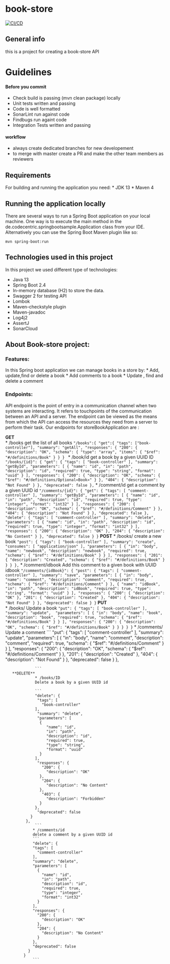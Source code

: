 # book-store

[![CI/CD](https://github.com/hamzachikar/book-store/workflows/book-store-CI/badge.svg)](https://github.com/hamzachikar/book-store/actions)

## General info
this is a project for creating a book-store API 

# Guidelines
#### Before you commit
 - Check build is passing (mvn clean package) locally
 - Unit tests written and passing
 - Code is well formatted
 - SonarLint run against code
 - Findbugs run againt code
 - Integration Tests written and passing

#### workflow
 - always create dedicated branches for new developement
 - to merge with master create a PR and make the other team members as reviewers
   
## Requirements
  For building and running the application you need:
    * JDK 13
    * Maven 4

## Running the application locally
  There are several ways to run a Spring Boot application on your local machine. One way is to execute the main method in the de.codecentric.springbootsample.Application class    from your IDE.
Alternatively you can use the Spring Boot Maven plugin like so:
```
mvn spring-boot:run
````
## Technologies used in this project
  In this project we used different type of technologies:  
   * Java 13
   * Spring Boot 2.4
   * In-memory database (H2) to store the data.
   * Swagger 2 for testing API
   * Lombok
   * Maven-checkstyle plugin
   * Maven-javadoc
   * Log4j2
   * AssertJ
   * SonarCloud

## About Book-store project:
  ### Features:
   In this Spring boot application we can manage books in a store by:
    * Add, update,find or delete a book
    * Add comments to a book
    * Update , find and delete a comment
  ### Endpoints:
   API endpoint is the point of entry in a communication channel when two systems are interacting.  It refers to touchpoints of the communication between an API and a      server. The endpoint can be viewed as the means from which the API can access the resources they need from a server to perform their task.
   Our endpoints for storeBookApplication are :
   
   **GET**  
           * /books
           get the list of all books
           ```
             "/books":{
                  "get":{
                   "tags": ["book-controller"],
                     "summary": "getAll",
                    "responses": {
                           "200": {
                             "description": "OK",
                             "schema": {
                               "type": "array",
                               "items": {
                                 "$ref": "#/definitions/Book"
                              }
                            }
                          } 
           ```
           * /book/id
           get a book by a given UUID ID 
           ```
           "/books/{id}": {
           "get": {
             "tags": [
               "book-controller"
            ],
             "summary": "getById",
             "parameters": [
              {
                 "name": "id",
                 "in": "path",
                 "description": "id",
                 "required": true,
                 "type": "string",
                 "format": "uuid"
              }
            ],
             "responses": {
               "200": {
                 "description": "OK",
                 "schema": {
                   "$ref": "#/definitions/Optional«Book»"
                }
              },
               "404": {
                 "description": "Not Found"
              }
            },
             "deprecated": false
          },
           ```
           * /comment/id
           get a comment by a given UUID id
           ```
            "/comments/{id}": {
             "get": {
               "tags": [
                 "comment-controller"
               ],
               "summary": "getById",
               "parameters": [
                 {
                   "name": "id",
                   "in": "path",
                   "description": "id",
                   "required": true,
                   "type": "integer",
                   "format": "int32"
                 }
               ],
               "responses": {
                 "200": {
                   "description": "OK",
                   "schema": {
                     "$ref": "#/definitions/Comment"
                   }
                 },
                 "404": {
                   "description": "Not Found"
                 }
               },
               "deprecated": false
             },
             "delete": {
               "tags": [
                 "comment-controller"
               ],
               "summary": "delete",
               "parameters": [
                 {
                   "name": "id",
                   "in": "path",
                   "description": "id",
                   "required": true,
                   "type": "integer",
                   "format": "int32"
                 }
               ],
               "responses": {
                 "200": {
                   "description": "OK"
                 },
                 "204": {
                   "description": "No Content"
                 }
               },
               "deprecated": false
             }
           }
           ```
        **POST**
                 * /books/
                 create a new book 
                 ```
                 "post": {
                 "tags": [
                   "book-controller"
                ],
                 "summary": "create",
                 "consumes": [
                   "application/json"
                ],
                 "parameters": [
                  {
                     "in": "body",
                     "name": "newbook",
                     "description": "newbook",
                     "required": true,
                     "schema": {
                       "$ref": "#/definitions/Book"
                    }
                  }
                ],
                 "responses": {
                   "201": {
                     "description": "Created",
                     "schema": {
                       "$ref": "#/definitions/Book"
                    }
                  }
                }
              },
                 ```
                * /comment/idbook
                Add this comment to a given book with UUID idbook
                ```
                "/comments/{idBook}": {
                "post": {
                  "tags": [
                    "comment-controller"
                 ],
                  "summary": "save",
                  "parameters": [
                   {
                      "in": "body",
                      "name": "comment",
                      "description": "comment",
                      "required": true,
                      "schema": {
                        "$ref": "#/definitions/Comment"
                     }
                   },
                   {
                      "name": "idBook",
                      "in": "path",
                      "description": "idBook",
                      "required": true,
                      "type": "string",
                      "format": "uuid"
                   }
                 ],
                  "responses": {
                    "200": {
                      "description": "OK"
                   },
                    "201": {
                      "description": "Created"
                   },
                    "404": {
                      "description": "Not Found"
                   }
                 },
                  "deprecated": false
               }
             }
                ```
         **PUT**       
                 * /books/
                 Update a book 
                 ```
                  "put": {
                  "tags": [
                    "book-controller"
                 ],
                  "summary": "update", 
                  "parameters": [
                   {
                      "in": "body",
                      "name": "book",
                      "description": "book",
                      "required": true,
                      "schema": {
                        "$ref": "#/definitions/Book"
                     }
                   }
                 ],
                  "responses": {
                    "200": {
                      "description": "OK",
                      "schema": {
                        "$ref": "#/definitions/Book"
                     }
                   }
                 }
               }
          }
                 ```
                 * /comments/
                 Update a comment
                 ```
                 "put": {
                 "tags": [
                   "comment-controller"
                ],
                 "summary": "update",
                 "parameters": [
                  {
                     "in": "body",
                     "name": "comment",
                     "description": "comment",
                     "required": true,
                     "schema": {
                       "$ref": "#/definitions/Comment"
                    }
                  }
                ],
                 "responses": {
                   "200": {
                     "description": "OK",
                     "schema": {
                       "$ref": "#/definitions/Comment"
                    }
                  },
                   "201": {
                     "description": "Created"
                  },
                   "404": {
                     "description": "Not Found"
                  }
                },
                 "deprecated": false
              }
            },
          
                 ```
       **DELETE**       
                 * /books/ID
                 Delete a book by a given UUID id
                 
                 ```
                 "delete": {
                  "tags": [
                    "book-controller"
                 ],
                  "summary": "delete",
                  "parameters": [
                   {
                      "name": "id",
                      "in": "path",
                      "description": "id",
                      "required": true,
                      "type": "string",
                      "format": "uuid"
                   }
                 ],
                  "responses": {
                    "200": {
                      "description": "OK"
                   },
                    "204": {
                      "description": "No Content"
                   },
                    "403": {
                      "description": "Forbidden"
                   }
                 },
                  "deprecated": false
               }
             },
                 ```
                * /comments/id
                delete a comment by a given UUID id
                ```
                "delete": {
                "tags": [
                  "comment-controller"
                ],
                "summary": "delete",
                "parameters": [
                  {
                    "name": "id",
                    "in": "path",
                    "description": "id",
                    "required": true,
                    "type": "integer",
                    "format": "int32"
                  }
                ],
                "responses": {
                  "200": {
                    "description": "OK"
                  },
                  "204": {
                    "description": "No Content"
                  }
                },
                "deprecated": false
              }
            }
                ```
